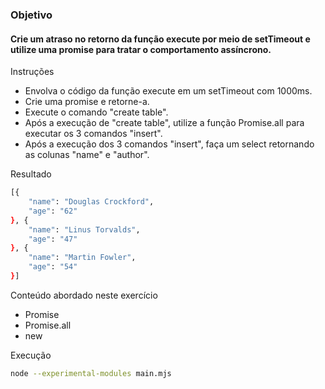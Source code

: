 ### Objetivo

#### Crie um atraso no retorno da função execute por meio de setTimeout e utilize uma promise para tratar o comportamento assíncrono.

Instruções

  - Envolva o código da função execute em um setTimeout com 1000ms.
  - Crie uma promise e retorne-a.
  - Execute o comando "create table".
  - Após a execução de "create table", utilize a função Promise.all para executar os 3 comandos "insert".
  - Após a execução dos 3 comandos "insert", faça um select retornando as colunas "name" e "author".

Resultado

```sh
[{
    "name": "Douglas Crockford",
    "age": "62"
}, {
    "name": "Linus Torvalds",
    "age": "47"
}, {
    "name": "Martin Fowler",
    "age": "54"
}]
```

Conteúdo abordado neste exercício

  - Promise
  - Promise.all
  - new

Execução

```sh
node --experimental-modules main.mjs
```